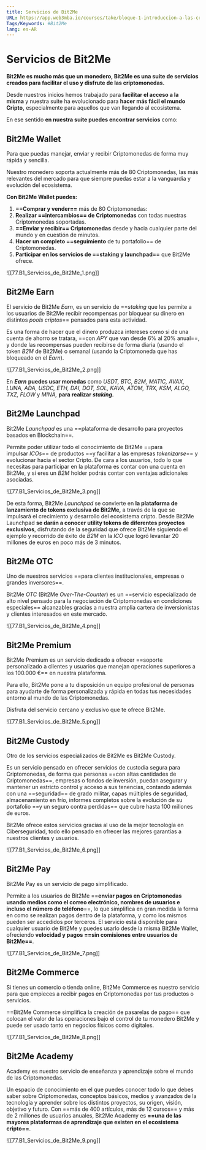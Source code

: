 ```yaml
---
title: Servicios de Bit2Me
URL: https://app.web3mba.io/courses/take/bloque-1-introduccion-a-las-criptomonedas/texts/36123215-u9-3-servicios-de-bit2me
Tags/Keywords: #Bit2Me
lang: es-AR
---
```

# Servicios de Bit2Me
**Bit2Me es mucho más que un monedero, Bit2Me es una suite de servicios creados para facilitar el uso y disfrute de las criptomonedas.**

Desde nuestros inicios hemos trabajado para **facilitar el acceso a la misma** y nuestra suite ha evolucionado para **hacer más fácil el mundo Cripto,** especialmente para aquellos que van llegando al ecosistema. 

En ese sentido **en nuestra suite puedes encontrar servicios** como:

## Bit2Me Wallet
Para que puedas manejar, enviar y recibir Criptomonedas de forma muy rápida y sencilla. 

Nuestro monedero soporta actualmente más de 80 Criptomonedas, las más relevantes del mercado para que siempre puedas estar a la vanguardia y evolución del ecosistema. 

**Con Bit2Me Wallet puedes:**
1. **==Comprar y vender==** más de 80 Criptomonedas:
2. **Realizar ==intercambios== de Criptomonedas** con todas nuestras Criptomonedas soportadas. 
3. **==Enviar y recibir== Criptomonedas** desde y hacia cualquier parte del mundo y en cuestión de minutos.
4. **Hacer un completo ==seguimiento** de tu portafolio== de Criptomonedas. 
5. **Participar en los servicios de ==staking y launchpad==** que Bit2Me ofrece.

![[77.B1_Servicios_de_Bit2Me_1.png]]

## Bit2Me Earn
El servicio de Bit2Me _Earn,_ es un servicio de ==_staking_ que les permite a los usuarios de Bit2Me recibir recompensas por bloquear su dinero en distintos _pools criptos_== pensados para esta actividad.

Es una forma de hacer que el dinero produzca intereses como si de una cuenta de ahorro se tratara, ==con _APY_ que van desde 6% al 20% anual==, y donde las recompensas pueden recibirse de forma diaria (usando el token _B2M_ de Bit2Me) o semanal (usando la Criptomoneda que has bloqueado en el _Earn_).

![[77.B1_Servicios_de_Bit2Me_2.png]]

En _**Earn**_ **puedes usar monedas** como _USDT, BTC, B2M, MATIC, AVAX, LUNA, ADA, USDC, ETH, DAI, DOT, SOL, KAVA, ATOM, TRX, KSM, ALGO, TXZ, FLOW_ y _MINA,_ **para realizar _staking._**

## Bit2Me Launchpad
Bit2Me _Launchpad_ es una ==plataforma de desarrollo para proyectos basados en Blockchain==.

Permite poder utilizar todo el conocimiento de Bit2Me ==para impulsar _ICOs_== de productos ==y facilitar a las empresas _tokenizarse_== y evolucionar hacia el sector Cripto. De cara a los usuarios, todo lo que necesitas para participar en la plataforma es contar con una cuenta en Bit2Me, y si eres un _B2M_ holder podrás contar con ventajas adicionales asociadas.

![[77.B1_Servicios_de_Bit2Me_3.png]]

De esta forma, Bit2Me _Launchpad_ se convierte en **la plataforma de lanzamiento de tokens exclusiva de Bit2Me,** a través de la que se impulsará el crecimiento y desarrollo del ecosistema cripto. Desde Bit2Me Launchpad **se darán a conocer utility tokens de diferentes proyectos exclusivos**, disfrutando de la seguridad que ofrece Bit2Me siguiendo el ejemplo y recorrido de éxito de _B2M_ en la _ICO_ que logró levantar 20 millones de euros en poco más de 3 minutos.
 
## Bit2Me OTC
Uno de nuestros servicios ==para clientes institucionales, empresas o grandes inversores==. 

Bit2Me _OTC_ (Bit2Me _Over-The-Counter_) es un ==servicio especializado de alto nivel pensado para la negociación de Criptomonedas en condiciones especiales== alcanzables gracias a nuestra amplia cartera de inversionistas y clientes interesados en este mercado. 

![[77.B1_Servicios_de_Bit2Me_4.png]]

## Bit2Me Premium
Bit2Me Premium es un servicio dedicado a ofrecer ==soporte personalizado a clientes y usuarios que manejan operaciones superiores a los 100.000 €== en nuestra plataforma. 

Para ello, Bit2Me pone a tu disposición un equipo profesional de personas para ayudarte de forma personalizada y rápida en todas tus necesidades entorno al mundo de las Criptomonedas. 

Disfruta del servicio cercano y exclusivo que te ofrece Bit2Me.

![[77.B1_Servicios_de_Bit2Me_5.png]]

## Bit2Me Custody
Otro de los servicios especializados de Bit2Me es Bit2Me Custody.

Es un servicio pensado en ofrecer servicios de custodia segura para Criptomonedas, de forma que personas ==con altas cantidades de Criptomonedas==, empresas o fondos de inversión, puedan asegurar y mantener un estricto control y acceso a sus tenencias, contando además con una ==seguridad== de grado militar, capas múltiples de seguridad, almacenamiento en frío, informes completos sobre la evolución de su portafolio ==y un seguro contra perdidas== que cubre hasta 100 millones de euros.

Bit2Me ofrece estos servicios gracias al uso de la mejor tecnología en Ciberseguridad, todo ello pensado en ofrecer las mejores garantías a nuestros clientes y usuarios.

![[77.B1_Servicios_de_Bit2Me_6.png]]

## Bit2Me Pay
Bit2Me Pay es un servicio de pago simplificado.

Permite a los usuarios de Bit2Me ==**enviar pagos en Criptomonedas usando medios como el correo electrónico, nombres de usuarios e incluso el número de teléfono**==, lo que simplifica en gran medida la forma en como se realizan pagos dentro de la plataforma, y como los mismos pueden ser accedidos por terceros. El servicio está disponible para cualquier usuario de Bit2Me y puedes usarlo desde la misma Bit2Me Wallet, ofreciendo **velocidad y pagos ==sin comisiones entre usuarios de Bit2Me==**.

![[77.B1_Servicios_de_Bit2Me_7.png]]

## Bit2Me Commerce
Si tienes un comercio o tienda online, Bit2Me Commerce es nuestro servicio para que empieces a recibir pagos en Criptomonedas por tus productos o servicios. 

==Bit2Me Commerce simplifica la creación de pasarelas de pago== que colocan el valor de las operaciones bajo el control de tu monedero Bit2Me y puede ser usado tanto en negocios físicos como digitales.

![[77.B1_Servicios_de_Bit2Me_8.png]]

## Bit2Me Academy
Academy es nuestro servicio de enseñanza y aprendizaje sobre el mundo de las Criptomonedas. 

Un espacio de conocimiento en el que puedes conocer todo lo que debes saber sobre Criptomonedas, conceptos básicos, medios y avanzados de la tecnología y aprender sobre los distintos proyectos, su origen, visión, objetivo y futuro. Con ==más de 400 artículos, más de 12 cursos== y más de 2 millones de usuarios anuales, Bit2Me Academy es **==una de las mayores plataformas de aprendizaje que existen en el ecosistema cripto==**.

![[77.B1_Servicios_de_Bit2Me_9.png]]